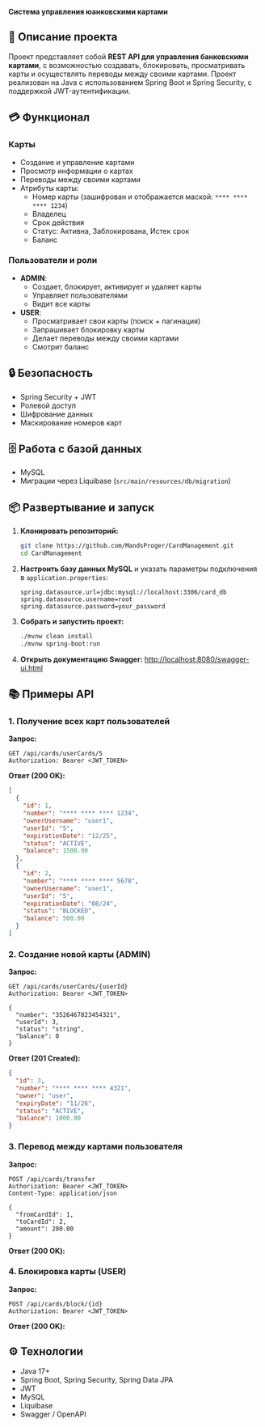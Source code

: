 
**Система управления юанковскими картами**

## 📖 Описание проекта
Проект представляет собой **REST API для управления банковскими картами**, с возможностью создавать, блокировать, просматривать карты и осуществлять переводы между своими картами. Проект реализован на Java с использованием Spring Boot и Spring Security, с поддержкой JWT-аутентификации.

## 💳 Функционал
### Карты
- Создание и управление картами
- Просмотр информации о картах
- Переводы между своими картами
- Атрибуты карты:
  - Номер карты (зашифрован и отображается маской: `**** **** **** 1234`)
  - Владелец
  - Срок действия
  - Статус: Активна, Заблокирована, Истек срок
  - Баланс

### Пользователи и роли
- **ADMIN**:
  - Создает, блокирует, активирует и удаляет карты
  - Управляет пользователями
  - Видит все карты
- **USER**:
  - Просматривает свои карты (поиск + пагинация)
  - Запрашивает блокировку карты
  - Делает переводы между своими картами
  - Смотрит баланс

## 🔒 Безопасность
- Spring Security + JWT
- Ролевой доступ
- Шифрование данных
- Маскирование номеров карт

## 🗄 Работа с базой данных
- MySQL
- Миграции через Liquibase (`src/main/resources/db/migration`)

## 📦 Развертывание и запуск
1. **Клонировать репозиторий:**
   ```bash
   git clone https://github.com/MandsProger/CardManagement.git
   cd CardManagement

2. **Настроить базу данных MySQL** и указать параметры подключения в `application.properties`:

   ```properties
   spring.datasource.url=jdbc:mysql://localhost:3306/card_db
   spring.datasource.username=root
   spring.datasource.password=your_password
   ```
3. **Собрать и запустить проект:**

   ```bash
   ./mvnw clean install
   ./mvnw spring-boot:run
   ```
4. **Открыть документацию Swagger:**
   [http://localhost:8080/swagger-ui.html](http://localhost:8080/swagger-ui.html)

## 📚 Примеры API

### 1. Получение всех карт пользователей

**Запрос:**

```http
GET /api/cards/userCards/5
Authorization: Bearer <JWT_TOKEN>
```

**Ответ (200 OK):**

```json
[
  {
    "id": 1,
    "number": "**** **** **** 1234",
    "ownerUsername": "user1",
    "userId": "5",
    "expirationDate": "12/25",
    "status": "ACTIVE",
    "balance": 1500.00
  },
  {
    "id": 2,
    "number": "**** **** **** 5678",
    "ownerUsername": "user1",
    "userId": "5",
    "expirationDate": "08/24",
    "status": "BLOCKED",
    "balance": 500.00
  }
]
```

### 2. Создание новой карты (ADMIN)

**Запрос:**
```http
GET /api/cards/userCards/{userId}
Authorization: Bearer <JWT_TOKEN>

{
  "number": "3526467823454321",
  "userId": 3,
  "status": "string",
  "balance": 0
}
```

**Ответ (201 Created):**

```json
{
  "id": 3,
  "number": "**** **** **** 4321",
  "owner": "user",
  "expiryDate": "11/26",
  "status": "ACTIVE",
  "balance": 1000.00
}
```

### 3. Перевод между картами пользователя

**Запрос:**

```http
POST /api/cards/transfer
Authorization: Bearer <JWT_TOKEN>
Content-Type: application/json

{
  "fromCardId": 1,
  "toCardId": 2,
  "amount": 200.00
}
```

**Ответ (200 OK):**

### 4. Блокировка карты (USER)

**Запрос:**

```http
POST /api/cards/block/{id}
Authorization: Bearer <JWT_TOKEN>
```

**Ответ (200 OK):**

## ⚙ Технологии

* Java 17+
* Spring Boot, Spring Security, Spring Data JPA
* JWT
* MySQL
* Liquibase
* Swagger / OpenAPI
